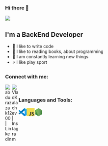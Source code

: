 ### Hi there 👋

![](https://komarev.com/ghpvc/?username=abdurazzak1200)

## I'm a BackEnd Developer
- 💪 I like to write code
- 🎉 I like to reading books, about programming
- 🥅 I am constantly learning new things
- ⚡ I like play sport

### Connect with me:

  [<img align="left" alt="abdurazzak1200 | LinkedIn" width="22px" src="https://cdn1.iconfinder.com/data/icons/logotypes/32/square-linkedin-256.png" />][linkedin] [<img align="left" alt="VladKalachev | Instagram" width="22px" src="https://cdn-icons-png.flaticon.com/512/2111/2111463.png" />][instagram]
<br />

### Languages and Tools:



<img align="left" alt="Visual Studio Code" width="26px" src="https://raw.githubusercontent.com/github/explore/80688e429a7d4ef2fca1e82350fe8e3517d3494d/topics/visual-studio-code/visual-studio-code.png" />
<img align="left" alt="JavaScript" width="26px" src="https://raw.githubusercontent.com/github/explore/80688e429a7d4ef2fca1e82350fe8e3517d3494d/topics/javascript/javascript.png" />
<img align="left" alt="Node.js" width="26px" src="https://raw.githubusercontent.com/github/explore/80688e429a7d4ef2fca1e82350fe8e3517d3494d/topics/nodejs/nodejs.png" />


<br />
<br />





[linkedin]: https://www.linkedin.com/in/abdurazzak-namatbekov-59951722b
[instagram]: https://www.instagram.com/toloev01/
